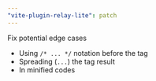```yaml
---
"vite-plugin-relay-lite": patch
---
```


Fix potential edge cases

- Using `/* ... */` notation before the tag
- Spreading (`...`) the tag result
- In minified codes
